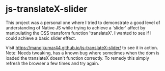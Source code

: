 # js-translateX-slider
This project was a personal one where I tried to demonstrate a good level of understanding of Native JS while trying to achieve a 'slider' affect by manipulating the CSS transform function 'translateX'. I wanted to see if I could achieve a basic slider effect.

Visit https://manojkumar44.github.io/js-translateX-slider/ to see it in action.
Note: Needs tweaking, has a known bug where sometimes when the dom is loaded the translateX doesn't function correctly. To remedy this simply refresh the browser a few times and try again.
